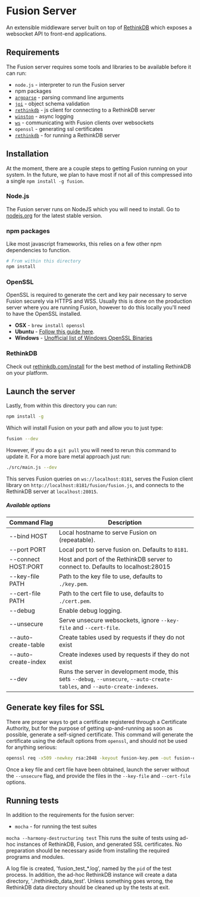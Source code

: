 # Fusion Server

An extensible middleware server built on top of [RethinkDB](https://github.com/rethinkdb/rethinkdb) which exposes a websocket API to front-end applications.

## Requirements
The Fusion server requires some tools and libraries to be available before it
can run:

 * `node.js` - interpreter to run the Fusion server
 * npm packages
  * [`argparse`](https://www.npmjs.com/package/argparse) - parsing command line arguments
  * [`joi`](https://www.npmjs.com/package/joi) - object schema validation
  * [`rethinkdb`](https://www.npmjs.com/package/rethinkdb) - js client for connecting to a RethinkDB server
  * [`winston`](https://www.npmjs.com/package/winston) - async logging
  * [`ws`](https://www.npmjs.com/package/ws) - communicating with Fusion clients over websockets
 * `openssl` - generating ssl certificates
 * [`rethinkdb`](https://github.com/rethinkdb/rethinkdb) - for running a RethinkDB server

## Installation

At the moment, there are a couple steps to getting Fusion running on your system. In the future, we plan to have most if not all of this compressed into a single `npm install -g fusion`.

### Node.js

The Fusion server runs on NodeJS which you will need to install. Go to [nodejs.org](https://nodejs.org) for the latest stable version.

### npm packages

Like most javascript frameworks, this relies on a few other npm dependencies to function.

```sh
# From within this directory
npm install
```

### OpenSSL

OpenSSL is required to generate the cert and key pair necessary to serve Fusion securely via HTTPS and WSS. Usually this is done on the production server where you are running Fusion, however to do this locally you'll need to have the OpenSSL installed.

* **OSX**    - `brew install openssl`
* **Ubuntu** -  [Follow this guide here](https://help.ubuntu.com/community/OpenSSL#Practical_OpenSSL_Usage).
* **Windows** - [Unofficial list of Windows OpenSSL Binaries](https://wiki.openssl.org/index.php/Binaries)

### RethinkDB

Check out [rethinkdb.com/install](https://rethinkdb.com/install) for the best method of installing RethinkDB on your platform.

## Launch the server


Lastly, from within this directory you can run:

```sh
npm install -g
```

Which will install Fusion on your path and allow you to just type:

```bash
fusion --dev
```
However, if you do a `git pull` you will need to rerun this command to update it. For a more bare metal approach just run:

```sh
./src/main.js --dev
```

This serves Fusion queries on `ws://localhost:8181`, serves the Fusion client library on `http://localhost:8181/fusion/fusion.js`, and connects to the RethinkDB server at `localhost:28015`.

##### Available options

Command Flag| Description
------------|----------------------------------
  --bind HOST         | Local hostname to serve Fusion on (repeatable).
  --port PORT         | Local port to serve fusion on. Defaults to `8181`.
  --connect HOST:PORT | Host and port of the RethinkDB server to connect to. Defaults to localhost:28015
  --key-file PATH     | Path to the key file to use, defaults to `./key.pem`.
  --cert-file PATH    | Path to the cert file to use, defaults to `./cert.pem`.
  --debug             | Enable debug logging.
  --unsecure          | Serve unsecure websockets, ignore `--key-file` and `--cert-file`.
  --auto-create-table | Create tables used by requests if they do not exist
  --auto-create-index | Create indexes used by requests if they do not exist
  --dev               | Runs the server in development mode, this sets `--debug`, `--unsecure`, `--auto-create-tables`, and `--auto-create-indexes`.

## Generate key files for SSL
There are proper ways to get a certificate registered through a Certificate
Authority, but for the purpose of getting up-and-running as soon as possible,
generate a self-signed certificate.  This command will generate the certificate
using the default options from `openssl`, and should not be used for anything
serious:

```sh
openssl req -x509 -newkey rsa:2048 -keyout fusion-key.pem -out fusion-cert.pem -days 365 -nodes -batch
```

Once a key file and cert file have been obtained, launch the server without the `--unsecure`
flag, and provide the files in the `--key-file` and `--cert-file` options.

## Running tests

In addition to the requirements for the fusion server:
 * `mocha` - for running the test suites

`mocha --harmony-destructuring test`
This runs the suite of tests using ad-hoc instances of RethinkDB, Fusion, and generated SSL certificates.
No preparation should be necessary aside from installing the required programs and modules.

A log file is created, 'fusion_test_*.log', named by the `pid` of the test process.  In addition, the
ad-hoc RethinkDB instance will create a data directory, './rethinkdb_data_test'.  Unless something goes wrong, the RethinkDB data directory should be cleaned up by the tests at exit.

